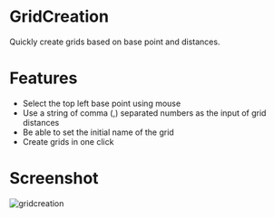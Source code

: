 # GridCreation
Quickly create grids based on base point and distances.

# Features
* Select the top left base point using mouse
* Use a string of comma (,) separated numbers as the input of grid distances
* Be able to set the initial name of the grid
* Create grids in one click

# Screenshot

![gridcreation](https://user-images.githubusercontent.com/7886579/30538190-29a2dcb2-9cb0-11e7-9ac8-d095382500a2.png)
